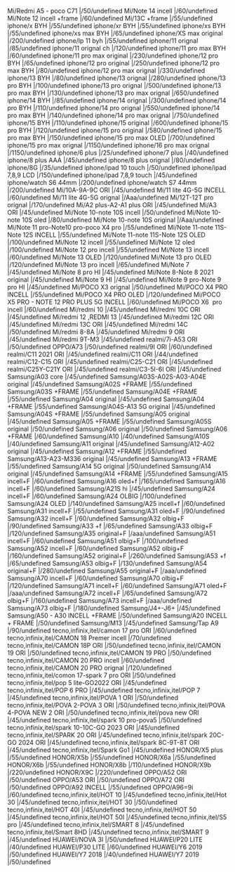 Mi/Redmi A5 - poco C71 |/50/undefined
Mi/Note 14 incell |/60/undefined
Mi/Note 12 incell +frame |/60/undefined
Mi/13C +frame |/55/undefined
iphone/x BYH |/55/undefined
iphone/xr BYH |/55/undefined
iphone/xs BYH |/55/undefined
iphone/xs max BYH |/65/undefined
iphone/XS max original |/200/undefined
iphone/Ip 11 byh |/55/undefined
iphone/11 orignal |/85/undefined
iphone/11 orignal ch |/120/undefined
iphone/11 pro max BYH |/60/undefined
iphone/11 pro max original |/230/undefined
iphone/12 pro BYH |/65/undefined
iphone/12 pro original |/250/undefined
iphone/12 pro max BYH |/80/undefined
iphone/12 pro max orignal |/330/undefined
iphone/13 BYH |/80/undefined
iphone/13 orignal |/280/undefined
iphone/13 pro BYH |/100/undefined
iphone/13 pro orignal |/500/undefined
iphone/13 pro max BYH |/130/undefined
iphone/13 pro max orignal |/650/undefined
iphone/14 BYH |/85/undefined
iphone/14 orignal |/300/undefined
iphone/14 pro BYH |/110/undefined
iphone/14 pro orignal |/550/undefined
iphone/14 pro max BYH |/140/undefined
iphone/14 pro max orignal |/750/undefined
iphone/15 BYH |/110/undefined
iphone/15 original |/600/undefined
iphone/15 pro BYH |/120/undefined
iphone/15 pro original |/580/undefined
iphone/15 pro max BYH |/150/undefined
iphone/15 pro max OLED |/700/undefined
iphone/15 pro max orignal |/1150/undefined
iphone/16 pro max orignal |/1150/undefined
iphone/6 plus |/25/undefined
iphone/7 plus |/40/undefined
iphone/8 plus AAA |/45/undefined
iphone/8 plus orignal |/80/undefined
iphone/8G |/35/undefined
iphone/ipad 10 touch |/50/undefined
iphone/ipad 7,8,9 LCD |/150/undefined
iphone/ipad 7,8,9 touch |/45/undefined
iphone/watch S6 44mm |/200/undefined
iphone/watch S7 44mm |/200/undefined
Mi/10A-9A-9C ORI |/45/undefined
Mi/11 lite 4G-5G INCELL |/60/undefined
Mi/11 lite 4G-5G orignal |/Aaa/undefined
Mi/12T-12T pro orignal |/170/undefined
Mi/A2 plus-A2-A1 plus ORI |/45/undefined
Mi/A3 ORI |/45/undefined
Mi/Note 10-note 10S incell |/50/undefined
Mi/Note 10-note 10S oled |/80/undefined
Mi/Note 10-note 10S original |/Aaa/undefined
Mi/Note 11 pro-Note10 pro-poco X4 pro |/55/undefined
Mi/Note 11-note 11S-Note 12S INCELL |/55/undefined
Mi/Note 11-note 11S-Note 12S OLED |/100/undefined
Mi/Note 12 incell |/55/undefined
Mi/Note 12 oled |/100/undefined
Mi/Note 12 pro incell |/55/undefined
Mi/Note 13 incell |/60/undefined
Mi/Note 13 OLED |/120/undefined
Mi/Note 13 pro OLED |/120/undefined
Mi/Note 13 pro incell |/65/undefined
Mi/Note 7 |/45/undefined
Mi/Note 8 pro HI |/45/undefined
Mi/Note 8-Note 8 2021 original |/45/undefined
Mi/Note 9 HI |/45/undefined
Mi/Note 9 pro-Note 9 pro HI |/45/undefined
Mi/POCO X3 orignal |/50/undefined
Mi/POCO X4 PRO INCELL |/55/undefined
Mi/POCO X4 PRO OLED |/120/undefined
Mi/POCO X5 PRO - NOTE 12 PRO PLUS 5G INCELL |/60/undefined
Mi/POCO X6  pro incell |/60/undefined
Mi/redmi 10 |/45/undefined
Mi/redmi 10C ORI |/45/undefined
Mi/redmi 12 ,REDMI 13 |/45/undefined
Mi/redmi 12C ORI |/45/undefined
Mi/redmi 13C ORI |/45/undefined
Mi/redmi 14C |/50/undefined
Mi/redmi 8-8A |/45/undefined
Mi/redmi 9 ORI |/45/undefined
Mi/redmi 9T-M3 |/45/undefined
realmi/7i-A53 ORI |/50/undefined
OPPO/A73 |/50/undefined
realmi/9I ORI |/60/undefined
realmi/C11 2021 ORI |/45/undefined
realmi/C11 ORI |/44/undefined
realmi/C12-C15 ORI |/45/undefined
realmi/C25-C21 ORI |/45/undefined
realmi/C25Y-C21Y ORI |/45/undefined
realmi/C3-5I-6I ORI |/45/undefined
Samsung/A03 core |/45/undefined
Samsung/A03S-A02S-A03-A04E original |/45/undefined
Samsung/A02S +FRAME |/55/undefined
Samsung/A03S +FRAME |/55/undefined
Samsung/A04E +FRAME |/55/undefined
Samsung/A04 original |/45/undefined
Samsung/A04 +FRAME |/55/undefined
Samsung/A04S-A13 5G original |/45/undefined
Samsung/A04S +FRAME |/55/undefined
Samsung/A05 original |/45/undefined
Samsung/A05 +FRAME |/55/undefined
Samsung/A05S original |/50/undefined
Samsung/A06 original |/50/undefined
Samsung/A06 +FRAME |/60/undefined
Samsung/A10 |/40/undefined
Samsung/A10S |/40/undefined
Samsung/A11 original |/45/undefined
Samsung/A12-A02 original |/45/undefined
Samsung/A12 +FRAME |/55/undefined
Samsung/A13-A23-M336 original |/45/undefined
Samsung/A13 +FRAME |/55/undefined
Samsung/A14 5G original |/50/undefined
Samsung/A14 original |/45/undefined
Samsung/A14 +FRAME |/55/undefined
Samsung/A15 incell+F |/60/undefined
Samsung/A16 oled+f |/165/undefined
Samsung/A16 incell+F |/60/undefined
Samsung/A21S hi |/45/undefined
Samsung/A24 incell+F |/60/undefined
Samsung/A24 OLBIG |/100/undefined
Samsung/A24 OLED |/140/undefined
Samsung/A25 incell+f |/60/undefined
Samsung/A31 incell+F |/55/undefined
Samsung/A31 oled+F |/90/undefined
Samsung/A32 incell+F |/60/undefined
Samsung/A32 olbig+F |/90/undefined
Samsung/A33 +f |/65/undefined
Samsung/A33 olbig+F |/120/undefined
Samsung/A35 original+F |/aaa/undefined
Samsung/A51 incell+F |/60/undefined
Samsung/A51 olbig+F |/100/undefined
Samsung/A52 incell+F |/60/undefined
Samsung/A52 olbig+F |/160/undefined
Samsung/A52 original+F |/260/undefined
Samsung/A53 +f |/65/undefined
Samsung/A53 olbig+F |/130/undefined
Samsung/A54 original+F |/280/undefined
Samsung/A55 original+F |/aaa/undefined
Samsung/A70 incell+F |/60/undefined
Samsung/A70 olbig+F |/120/undefined
Samsung/A71 incell+F |/60/undefined
Samsung/A71 oled+F |/aaa/undefined
Samsung/A72 incell+F |/65/undefined
Samsung/A72 olbig+F |/160/undefined
Samsung/A73 incell+F |/aaa/undefined
Samsung/A73 olbig+F |/180/undefined
Samsung/J4+-J6+ |/45/undefined
Samsung/A50 - A30 INCELL +FRAME |/50/undefined
Samsung/A20 INCELL + FRAME |/50/undefined
Samsung/M13 |/45/undefined
Samsung/Tap A9 |/90/undefined
tecno,infinix,itel/camon 17 pro ORI |/60/undefined
tecno,infinix,itel/CAMON 18 Premer incell |/70/undefined
tecno,infinix,itel/CAMON 18P ORI |/50/undefined
tecno,infinix,itel/CAMON 19 ORI |/50/undefined
tecno,infinix,itel/CAMON 19 PRO |/50/undefined
tecno,infinix,itel/CAMON 20 PRO incell |/60/undefined
tecno,infinix,itel/CAMON 20 PRO orignal |/120/undefined
tecno,infinix,itel/comon 17-spark 7 pro ORI |/50/undefined
tecno,infinix,itel/pop 5 lite-GO2022 ORI |/45/undefined
tecno,infinix,itel/POP 6 PRO |/45/undefined
tecno,infinix,itel/POP 7 |/45/undefined
tecno,infinix,itel/POVA 1 ORI |/50/undefined
tecno,infinix,itel/POVA 2-POVA 3 ORI |/50/undefined
tecno,infinix,itel/POVA 4-POVA NEW 2 ORI |/50/undefined
tecno,infinix,itel/pova new ORI |/45/undefined
tecno,infinix,itel/spark 10 pro-pova5 |/50/undefined
tecno,infinix,itel/spark 10-10C-GO 2023 ORI |/45/undefined
tecno,infinix,itel/SPARK 20 ORI |/45/undefined
tecno,infinix,itel/spark 20C-GO 2024 ORI |/45/undefined
tecno,infinix,itel/spark 8C-9T-8T ORI |/45/undefined
tecno,infinix,itel/Spark Go1 |/45/undefined
HONOR/X5 plus |/55/undefined
HONOR/X5b |/55/undefined
HONOR/X6a |/55/undefined
HONOR/X6b |/55/undefined
HONOR/X8b |/110/undefined
HONOR/X9b |/220/undefined
HONOR/X9C |/220/undefined
OPPO/A52 ORI |/50/undefined
OPPO/A53 ORI |/50/undefined
OPPO/A72 ORI |/50/undefined
OPPO/A92 INCELL |/55/undefined
OPPO/A96=9i |/60/undefined
tecno,infinix,itel/HOT 10 |/45/undefined
tecno,infinix,itel/Hot 30 |/45/undefined
tecno,infinix,itel/HOT 30 |/50/undefined
tecno,infinix,itel/HOT 40I |/45/undefined
tecno,infinix,itel/HOT 50 |/45/undefined
tecno,infinix,itel/HOT 50I |/45/undefined
tecno,infinix,itel/S5 pro |/45/undefined
tecno,infinix,itel/SMART 8 |/45/undefined
tecno,infinix,itel/Smart 8HD |/45/undefined
tecno,infinix,itel/SMART 9 |/45/undefined
HUAWEI/NOVA 3I |/50/undefined
HUAWEI/P20 LITE |/40/undefined
HUAWEI/P30 LITE |/60/undefined
HUAWEI/Y6 2019 |/50/undefined
HUAWEI/Y7 2018 |/40/undefined
HUAWEI/Y7 2019 |/50/undefined